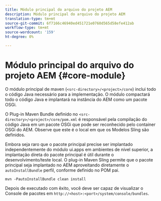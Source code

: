 ```yaml
---
title: Módulo principal do arquivo do projeto AEM
description: Módulo principal do arquivo do projeto AEM
translation-type: tm+mt
source-git-commit: 6f7166c46940ed451721e0760d565d58efe412ab
workflow-type: tm+mt
source-wordcount: '159'
ht-degree: 0%

---
```



# Módulo principal do arquivo do projeto AEM {#core-module}

O módulo principal de maven (`<src-directory>/<project>/core`) inclui todo o código Java necessário para a implementação. O módulo compactará todo o código Java e implantará na instância do AEM como um pacote OSGi.

O Plug-in Maven Bundle definido no `<src-directory>/<project>/core/pom.xml` é responsável pela compilação do código Java em um pacote OSGi que pode ser reconhecido pelo container OSGi do AEM. Observe que este é o local em que os Modelos Sling são definidos.

Embora seja raro que o pacote principal precise ser implantado independentemente do módulo ui.apps em ambientes de nível superior, a implantação direta do pacote principal é útil durante o desenvolvimento/teste local. O plug-in Maven Sling permite que o pacote principal seja implantado no AEM aproveitando diretamente o `autoInstallBundle` perfil, conforme definido no POM [](/help/developing/archetype/using.md#parent-pom)pai.

```
mvn -PautoInstallBundle clean install
```

Depois de executado com êxito, você deve ser capaz de visualizar o Console de pacotes em `http://<host>:<port>/system/console/bundles`.
